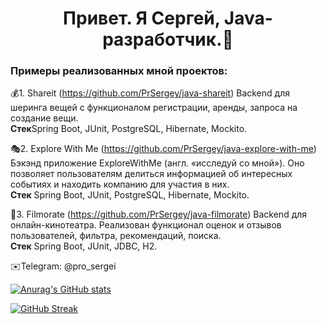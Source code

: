 <h1 align="center">Привет. Я Сергей, Java-разработчик.👋</h1>

<!--
**PrSergey/PrSergey** is a ✨ _special_ ✨ repository because its `README.md` (this file) appears on your GitHub profile.

Here are some ideas to get you started:

- 🔭 I’m currently working on ...
- 🌱 I’m currently learning ...
- 👯 I’m looking to collaborate on ...
- 🤔 I’m looking for help with ...
- 💬 Ask me about ...
- 📫 How to reach me: ...
- 😄 Pronouns: ...
- ⚡ Fun fact: ...
-->
### Примеры реализованных мной проектов:  
💰1. Shareit (https://github.com/PrSergey/java-shareit)
Backend для шеринга вещей с функционалом регистрации, аренды, запроса на создание вещи.  
**Стек**Spring Boot, JUnit, PostgreSQL, Hibernate, Mockito.

🎭2. Explore With Me (https://github.com/PrSergey/java-explore-with-me) 
Бэкэнд приложение ExploreWithMe (англ. «исследуй со мной»). Оно позволяет пользователям делиться информацией об интересных событиях и находить компанию для участия в них.   
**Стек** Spring Boot, JUnit, PostgreSQL, Hibernate, Mockito.

🎥3. Filmorate (https://github.com/PrSergey/java-filmorate)
Backend для онлайн-кинотеатра. Реализован функционал оценок и отзывов пользователей, фильтра, рекомендаций, поиска.  
**Стек** Spring Boot, JUnit, JDBC, H2.

✉️Telegram: @pro_sergei

[![Anurag's GitHub stats](https://github-readme-stats.vercel.app/api?username=PrSergey&count_private=true&show_icons=true&theme=transparent)](https://github.com/anuraghazra/github-readme-stats)

[![GitHub Streak](https://streak-stats.demolab.com?user=PrSergey&theme=ayu-light&card_width=496)](https://git.io/streak-stats)
